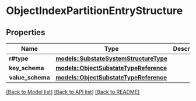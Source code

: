 # ObjectIndexPartitionEntryStructure

## Properties

Name | Type | Description | Notes
------------ | ------------- | ------------- | -------------
**r#type** | [**models::SubstateSystemStructureType**](SubstateSystemStructureType.md) |  | 
**key_schema** | [**models::ObjectSubstateTypeReference**](ObjectSubstateTypeReference.md) |  | 
**value_schema** | [**models::ObjectSubstateTypeReference**](ObjectSubstateTypeReference.md) |  | 

[[Back to Model list]](../README.md#documentation-for-models) [[Back to API list]](../README.md#documentation-for-api-endpoints) [[Back to README]](../README.md)



